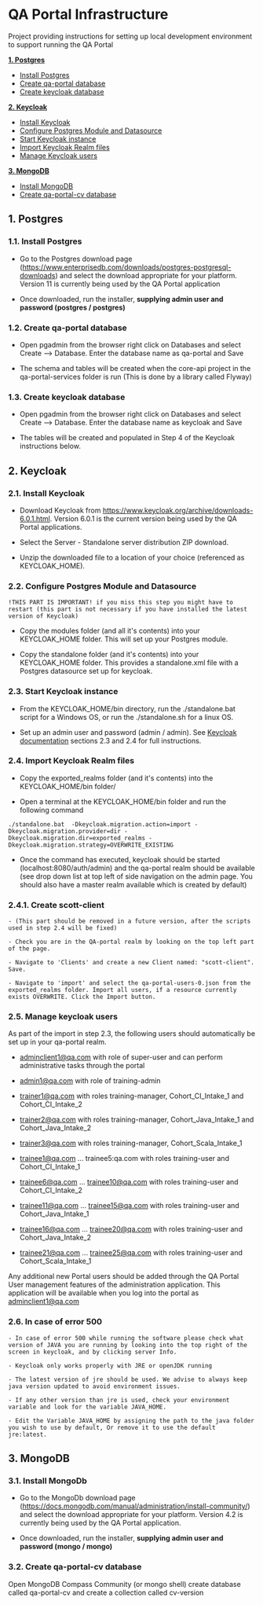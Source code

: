 # QA Portal Infrastructure


Project providing instructions for setting up local development environment to support running the QA Portal

**[1. Postgres](#postgres)**
- [Install Postgres](#install-postgres)
- [Create qa-portal database](#create-qa-portal-database)
- [Create keycloak database](#create-keycloak-database)

**[2. Keycloak](#keycloak)**
- [Install Keycloak](#install-keycloak)
- [Configure Postgres Module and Datasource](#configure-postgres-module-and-datasource)
- [Start Keycloak instance](#start-keycloak-instance)
- [Import Keycloak Realm files](#import-keycloak-realm-files)
- [Manage Keycloak users](#manage-keycloak-users)


**[3. MongoDB](#mongodb)**
- [Install MongoDB](#install-mongodb)
- [Create qa-portal-cv database](#create-qa-portal-cv-database)

<a name="postgres"></a>
## 1. Postgres

<a name="install-postgres"></a>
### 1.1. Install Postgres

   - Go to the Postgres download page (https://www.enterprisedb.com/downloads/postgres-postgresql-downloads) and select the download 
appropriate for your platform. Version 11 is currently being used by the QA Portal application

   - Once downloaded, run the installer, **supplying admin user and password (postgres / postgres)**

<a name="create-qa-portal-database"></a>
### 1.2. Create qa-portal database

   - Open pgadmin from the browser right click on Databases and select Create --> Database. Enter the database name as qa-portal and Save

   - The schema and tables will be created when the core-api project in the qa-portal-services folder is run (This is done by a library called Flyway)

<a name="create-keycloak-database"></a>
### 1.3. Create keycloak database

   - Open pgadmin from the browser right click on Databases and select Create --> Database. Enter the database name as keycloak and Save

   - The tables will be created and populated in Step 4 of the Keycloak instructions below.


<a name="keycloak"></a>
## 2. Keycloak

<a name="install-keycloak"></a>
### 2.1. Install Keycloak

   - Download Keycloak from https://www.keycloak.org/archive/downloads-6.0.1.html. Version 6.0.1 is the current version being used by the QA Portal applications.<br>

   - Select the Server - Standalone server distribution ZIP download.<br>

   - Unzip the downloaded file to a location of your choice (referenced as KEYCLOAK_HOME).<br>

<a name="configure-postgres-module-and-datasource"></a>
### 2.2. Configure Postgres Module and Datasource
    !THIS PART IS IMPORTANT! if you miss this step you might have to restart (this part is not necessary if you have installed the latest version of Keycloak) 


   - Copy the modules folder (and all it's contents) into your KEYCLOAK_HOME folder. This will set up your Postgres module.<br>

   - Copy the standalone folder (and it's contents) into your KEYCLOAK_HOME folder. This provides a standalone.xml file with a Postgres datasource set up for keycloak.<br>


<a name="start-keycloak-instance"></a>
### 2.3. Start Keycloak instance

   - From the KEYCLOAK_HOME/bin directory, run the ./standalone.bat script for a Windows OS, or run the ./standalone.sh for a linux OS. <br>

   - Set up an admin user and password (admin / admin). See [Keycloak documentation](https://www.keycloak.org/docs/latest/getting_started/index.html) 
sections 2.3 and 2.4 for full instructions.<br> 


<a name="import-keycloak-realm-files"></a>
### 2.4. Import Keycloak Realm files

   - Copy the exported_realms folder (and it's contents) into the KEYCLOAK_HOME/bin folder/<br>

   - Open a terminal at the KEYCLOAK_HOME/bin folder and run the following command<br>

    ./standalone.bat  -Dkeycloak.migration.action=import -Dkeycloak.migration.provider=dir -Dkeycloak.migration.dir=exported_realms -Dkeycloak.migration.strategy=OVERWRITE_EXISTING

   - Once the command has executed, keycloak should be started (localhost:8080/auth/admin) and the qa-portal realm should be available (see drop down list at top left of side navigation on the 
admin page. You should also have a master realm available which is created by default)

### 2.4.1. Create scott-client
	- (This part should be removed in a future version, after the scripts used in step 2.4 will be fixed)
	
	- Check you are in the QA-portal realm by looking on the top left part of the page.
	
	- Navigate to 'Clients' and create a new Client named: "scott-client". Save.
	
	- Navigate to 'import' and select the qa-portal-users-0.json from the exported_realms folder. Import all users, if a resource currently exists OVERWRITE. Click the Import button.

<a name="manage-keycloak-users"></a>
### 2.5. Manage keycloak users

As part of the import in step 2.3, the following users should automatically be set up in your qa-portal realm.

   - adminclient1@qa.com with role of super-user and can perform administrative tasks through the portal
   
   - admin1@qa.com with role of training-admin
   
   - trainer1@qa.com  with roles training-manager, Cohort_CI_Intake_1 and Cohort_CI_Intake_2
   
   - trainer2@qa.com  with roles training-manager, Cohort_Java_Intake_1 and Cohort_Java_Intake_2
   
   - trainer3@qa.com  with roles training-manager, Cohort_Scala_Intake_1
   
   - trainee1@qa.com ... trainee5:qa.com with roles training-user and Cohort_CI_Intake_1
   
   - trainee6@qa.com ... trainee10@qa.com with roles training-user and Cohort_CI_Intake_2
   
   - trainee11@qa.com ... trainee15@qa.com with roles training-user and Cohort_Java_Intake_1
   
   - trainee16@qa.com ... trainee20@qa.com with roles training-user and Cohort_Java_Intake_2
   
   - trainee21@qa.com ... trainee25@qa.com with roles training-user and Cohort_Scala_Intake_1

Any additional new Portal users should be added through the QA Portal User management features of the administration application. This application will be available when you log into the portal as adminclient1@qa.com

<a name="in-case-of-error-500"></a>
### 2.6. In case of error 500
	
	- In case of error 500 while running the software please check what version of JAVA you are running by looking into the top right of the screen in keycloak, and by clicking server Info.
	
	- Keycloak only works properly with JRE or openJDK running
	
	- The latest version of jre should be used. We advise to always keep java version updated to avoid environment issues.
	
	- If any other version than jre is used, check your environment variable and look for the variable JAVA_HOME.
	
	- Edit the Variable JAVA_HOME by assigning the path to the java folder you wish to use by default, Or remove it to use the default jre:latest.

<a name="mongodb"></a>
## 3. MongoDB

<a name="install-mongodb"></a>
### 3.1. Install MongoDb

   - Go to the MongoDb download page (https://docs.mongodb.com/manual/administration/install-community/) and select the download 
appropriate for your platform. Version 4.2 is currently being used by the QA Portal application.

   - Once downloaded, run the installer, **supplying admin user and password (mongo / mongo)**

<a name="create-qa-portal-cv-database"></a>
### 3.2. Create qa-portal-cv database

Open MongoDB Compass Community (or mongo shell) create database called qa-portal-cv and create a collection called cv-version
